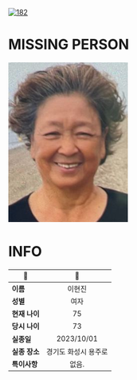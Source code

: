 [![182](https://img.shields.io/badge/%EC%8B%A4%EC%A2%85%EC%8B%A0%EA%B3%A0%EB%8A%94%20%EA%B5%AD%EB%B2%88%EC%97%86%EC%9D%B4-182-blue)](http://safe182.go.kr/index.do)

# MISSING PERSON

<img src="./missing_person.jpg">

# INFO

|🔑|💎|
|--|:--:|
|**이름**|이현진|
|**성별**|여자|
|**현재 나이**|75|
|**당시 나이**|73|
|**실종일**|2023/10/01|
|**실종 장소**|경기도 화성시 용주로 |
|**특이사항**|없음.|
